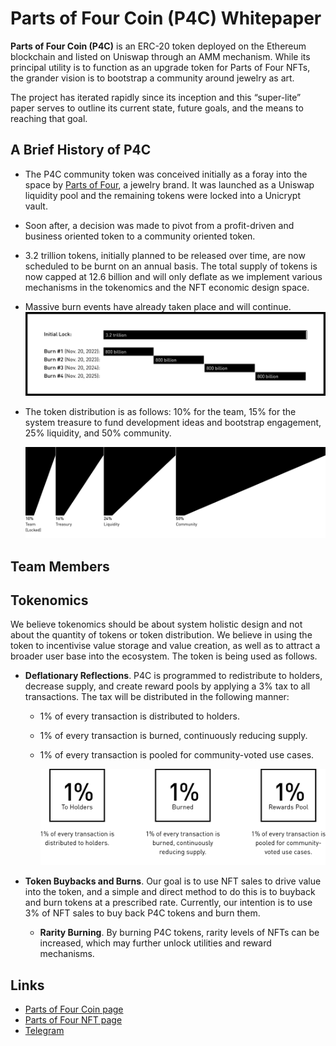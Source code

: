 # Parts of Four Coin (P4C) Whitepaper

**Parts of Four Coin (P4C)** is an ERC-20 token deployed on the Ethereum blockchain and listed on Uniswap through an AMM mechanism. While its principal utility is to function as an upgrade token for Parts of Four NFTs, the grander vision is to bootstrap a community around jewelry as art.

The project has iterated rapidly since its inception and this “super-lite” paper serves to outline its current state, future goals, and the means to reaching that goal.


## A Brief History of P4C

- The P4C community token was conceived initially as a foray into the space by [Parts of Four](https://partsof4.com), a jewelry brand. It was launched as a Uniswap liquidity pool and the remaining tokens were locked into a Unicrypt vault.

- Soon after, a decision was made to pivot from a profit-driven and business oriented token to a community oriented token.

- 3.2 trillion tokens, initially planned to be released over time, are now scheduled to be burnt on an annual basis. The total supply of tokens is now capped at 12.6 billion and will only deflate as we implement various mechanisms in the tokenomics and the NFT economic design space.

- Massive burn events have already taken place and will continue.
  ![Burn Calendar](images/burn-calendar.png)

- The token distribution is as follows: 10% for the team, 15% for the system treasure to fund development ideas and bootstrap engagement, 25% liquidity, and 50% community.

  ![Token Distribution](images/token-distribution.png)


## Team Members


## Tokenomics
We believe tokenomics should be about system holistic design and not about the quantity of tokens or token distribution. We believe in using the token to incentivise value storage and value creation, as well as to attract a broader user base into the ecosystem. The token is being used as follows.

- **Deflationary Reflections**. P4C is programmed to redistribute to holders, decrease supply, and create reward pools by applying a 3% tax to all transactions. The tax will be distributed in the following manner:
  - 1% of every transaction is distributed to holders.
  - 1% of every transaction is burned, continuously reducing supply.
  - 1% of every transaction is pooled for community-voted use cases.

    ![Deflationary Reflections](images/deflationary-reflections.png)

- **Token Buybacks and Burns**. Our goal is to use NFT sales to drive value into the token, and a simple and direct method to do this is to buyback and burn tokens at a prescribed rate. Currently, our intention is to use 3% of NFT sales to buy back P4C tokens and burn them.

  - **Rarity Burning**. By burning P4C tokens, rarity levels of NFTs can be increased, which may further unlock utilities and reward mechanisms.


## Links
- [Parts of Four Coin page](https://partsof4.com/pages/p4c)
- [Parts of Four NFT page](https://partsof4)
- [Telegram](https://t.me/partsof4)
